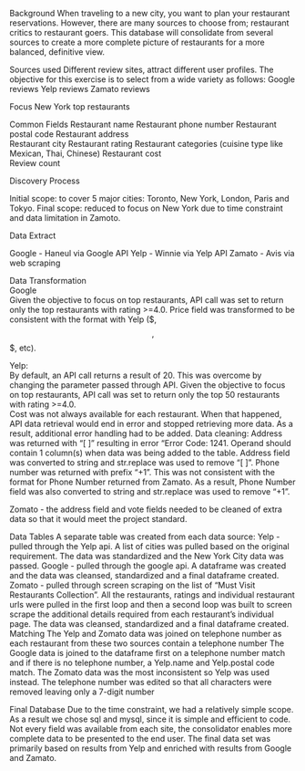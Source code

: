 Background
When traveling to a new city, you want to plan your restaurant reservations.  However, there are many sources to choose from; restaurant critics to restaurant goers.  This database will consolidate from several sources to create a more complete picture of restaurants for a more balanced, definitive view.  

Sources used
Different review sites, attract different user profiles.  The objective for this exercise is to select from a wide variety as follows:
Google reviews
Yelp reviews
Zamato reviews 

Focus
New York top restaurants  

Common Fields 
Restaurant name
Restaurant phone number 
Restaurant postal code
Restaurant address  
Restaurant city
Restaurant rating
Restaurant categories (cuisine type like Mexican, Thai, Chinese)
Restaurant cost  
Review count

Discovery Process

Initial scope: to cover 5 major cities: Toronto, New York, London, Paris and  Tokyo. 
Final scope: reduced to focus on New York due to time constraint and data limitation in Zamoto.  

Data Extract

Google - Haneul via Google API 
Yelp - Winnie via Yelp API
Zamato - Avis via web scraping 

Data Transformation  
Google  
Given the objective to focus on top restaurants, API call was set to return only the top restaurants with rating >=4.0. 
Price field was transformed to be consistent with the format with Yelp ($, $$, $$$, etc).

Yelp:  
By default, an API call returns a result of 20. This was overcome by changing the parameter passed through API. 
Given the objective to focus on top restaurants, API call was set to return only the top 50 restaurants with rating >=4.0.  
Cost was not always available for each restaurant. When that happened, API data retrieval would end in error and stopped retrieving more data. As a result, additional error handling had to be added. 
Data cleaning: Address was returned with “[ ]” resulting in error “Error Code: 1241. Operand should contain 1 column(s) when data was being added to the table. Address field was converted to string and str.replace was used to remove “[ ]”.  Phone number was returned with prefix “+1”. This was not consistent with the format for Phone Number returned from Zamato. As a result, Phone Number field was also converted to string and str.replace was used to remove “+1”.

Zomato - the address field and vote fields needed to be cleaned of extra data so that it would meet the project standard.  

Data Tables
A separate table was created from each data source:
Yelp - pulled through the Yelp api.  A list of cities was pulled based on the original requirement.  The data was standardized and the New York City data was passed.
Google - pulled through the google api.  A dataframe was created and the data was cleansed, standardized and a final dataframe created.
Zomato - pulled through screen scraping on the list of “Must Visit Restaurants Collection”.  All the restaurants, ratings and individual restaurant urls were pulled in the first loop and then a second loop was built to screen scrape the additional details required from each restaurant’s individual page.  The data was cleansed, standardized and a final dataframe created.
Matching
The Yelp and Zomato data was joined on telephone number as each restaurant from these two sources contain a telephone number
The Google data is joined to the dataframe first on a telephone number match and if there is no telephone number, a Yelp.name and Yelp.postal code match.  The Zomato data was the most inconsistent so Yelp was used instead.
The telephone number was edited so that all characters were removed leaving only a 7-digit number

Final Database
Due to the time constraint, we had a relatively simple scope. As a result we chose sql and mysql, since it is simple and efficient to code.  
Not every field was available from each site, the consolidator enables more complete data to be presented to the end user. The final data set was primarily based on results from Yelp and enriched with results from Google and Zamato.   

